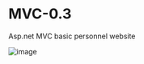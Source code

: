 # MVC-0.3
Asp.net MVC basic personnel website


![image](https://user-images.githubusercontent.com/32723458/118302770-4ef72280-b4ed-11eb-9cdc-023f49bbec25.png)

